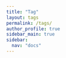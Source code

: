```yaml
---
title: "Tag"
layout: tags
permalink: /tags/
author_profile: true
sidebar_main: true
sidebar:
  nav: "docs"
---
```

